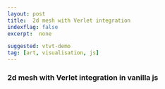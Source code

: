 ```yaml
---
layout: post
title:  2d mesh with Verlet integration
indexflag: false
excerpt:  none

suggested: vtvt-demo
tag: [art, visualisation, js]
---
```


### 2d mesh with Verlet integration in vanilla js

<div class="canvas-wrapper"><canvas id="canvas" class="canvas-wrapped"></canvas></div>

<script>

class Point{constructor(x,y,pinnedFlag=!1){this.curPosX=x;this.curPosY=y;this.prevPosX=this.curPosX;this.prevPosY=this.curPosY;this.pinned=pinnedFlag}
updatePos(){if(!this.pinned){let posTempX=this.curPosX;let posTempY=this.curPosY;this.curPosX+=dampCoef*(this.curPosX-this.prevPosX);this.curPosY+=dampCoef*(this.curPosY-this.prevPosY);this.curPosY+=gravity*step*step;this.prevPosX=posTempX;this.prevPosY=posTempY}}}
class Stick{constructor(pointA,pointB,halfLen=0.51){this.pointA=pointA;this.pointB=pointB;this.halfLen=halfLen}
correctPos(){let centrePointX=(this.pointA.curPosX+this.pointB.curPosX)/2;let centrePointY=(this.pointA.curPosY+this.pointB.curPosY)/2;let orientX=this.pointA.curPosX-this.pointB.curPosX;let orientY=this.pointA.curPosY-this.pointB.curPosY;let orientNormTemp=Math.sqrt(orientX**2+orientY**2);orientX=orientX/orientNormTemp*this.halfLen;orientY=orientY/orientNormTemp*this.halfLen;if(!this.pointA.pinned){this.pointA.curPosX=centrePointX+orientX;this.pointA.curPosY=centrePointY+orientY}
if(!this.pointB.pinned){this.pointB.curPosX=centrePointX-orientX;this.pointB.curPosY=centrePointY-orientY}}}
class Scene{constructor(canvasName,rows,cols){this.canvas=document.getElementById(canvasName);this.rows=rows;this.cols=cols;this.ctx=this.canvas.getContext("2d");this.canvas.width=this.canvas.offsetWidth*devicePixelRatio;this.canvas.height=this.canvas.offsetHeight*devicePixelRatio;this.scale=devicePixelRatio;this.canvasPos=this.canvas.getBoundingClientRect();this.selectedPointInd=undefined;this.selectionOffsetX=undefined;this.selectionOffsetY=undefined;this.points=[];this.sticks=[];this.clickDistSq=0.5*(this.canvas.width/this.cols)**2;this._onMouseDown=this.onMouseDown.bind(this);this._deselectPoint=this.deselectPoint.bind(this);this._onMouseMove=this.onMouseMove.bind(this);this._onTouchStart=this.onTouchStart.bind(this);this._onTouchMove=this.onTouchMove.bind(this);this.canvas.addEventListener("mousedown",this._onMouseDown);this.canvas.addEventListener("touchstart",this._onTouchStart);window.requestAnimationFrame(this._render=this.render.bind(this))}
simulate(){for(var p of this.points){p.updatePos()}
for(var s of this.sticks){s.correctPos()}}
render(){for(let i=0;i<3;i++){this.simulate()}
this.ctx.clearRect(0,0,this.canvas.width,this.canvas.height);for(let i=0;i<this.rows;i=i+2){this.ctx.beginPath();this.ctx.moveTo(~~this.points[i*this.cols].curPosX,~~(this.canvas.height-this.points[i*this.cols].curPosY));for(let j=1;j<this.cols;j++){this.ctx.lineTo(~~this.points[i*this.cols+j].curPosX,~~(this.canvas.height-this.points[i*this.cols+j].curPosY));this.ctx.moveTo(~~this.points[i*this.cols+j].curPosX,~~(this.canvas.height-this.points[i*this.cols+j].curPosY))}
this.ctx.stroke()}
for(let j=0;j<this.cols;j=j+2){this.ctx.beginPath();this.ctx.moveTo(~~this.points[j].curPosX,~~(this.canvas.height-this.points[j].curPosY));for(let i=1;i<this.rows;i++){this.ctx.lineTo(~~this.points[i*this.cols+j].curPosX,~~(this.canvas.height-this.points[i*this.cols+j].curPosY));this.ctx.moveTo(~~this.points[i*this.cols+j].curPosX,~~(this.canvas.height-this.points[i*this.cols+j].curPosY))}
this.ctx.stroke()}
window.requestAnimationFrame(this._render)}
onMouseDown(event){this.canvasPos=this.canvas.getBoundingClientRect();this.x=this.scale*(event.clientX-this.canvasPos.left);this.y=this.canvas.height-this.scale*(event.clientY-this.canvasPos.top);this.selectPoint(this.x,this.y)}
onTouchStart(event){event.preventDefault();this.canvasPos=this.canvas.getBoundingClientRect();this.x=this.scale*(event.touches[0].clientX-this.canvasPos.left);this.y=this.canvas.height-this.scale*(event.touches[0].clientY-this.canvasPos.top);this.selectPoint(this.x,this.y)}
checkHit(p,x,y){return(((p.curPosX-x)**2+(p.curPosY-y)**2)<this.clickDistSq)}
selectPoint(x,y){for(var i in this.points){if(this.checkHit(this.points[i],x,y)){this.selectedPointInd=i;console.log('point',i);this.points[i].pinned=!0;this.selectionOffsetX=x-this.points[i].curPosX;this.selectionOffsetY=y-this.points[i].curPosY;this.canvas.removeEventListener("mousedown",this._onMouseDown);this.canvas.removeEventListener("touchstart",this._onTouchStart);this.canvas.addEventListener("mouseup",this._deselectPoint);this.canvas.addEventListener("touchend",this._deselectPoint);this.canvas.addEventListener("mousemove",this._onMouseMove);this.canvas.addEventListener("touchmove",this._onTouchMove);return}}}
onMouseMove(event){let x=this.scale*(event.clientX-this.canvasPos.left)-this.selectionOffsetX;let y=this.canvas.height-this.scale*(event.clientY-this.canvasPos.top)-this.selectionOffsetY;this.points[this.selectedPointInd].curPosX=~~x;this.points[this.selectedPointInd].curPosY=~~y}
onTouchMove(event){event.preventDefault();let x=this.scale*(event.touches[0].clientX-this.canvasPos.left)-this.selectionOffsetX;let y=this.canvas.height-this.scale*(event.touches[0].clientY-this.canvasPos.top)-this.selectionOffsetY;this.points[this.selectedPointInd].curPosX=~~x;this.points[this.selectedPointInd].curPosY=~~y}
deselectPoint(event){if(this.selectedPointInd!==undefined){this.points[this.selectedPointInd].pinned=!1;this.selectedPointInd=undefined}
this.canvas.removeEventListener("mousemove",this._onMouseMove);this.canvas.removeEventListener("touchmove",this._onTouchMove);this.canvas.removeEventListener("mouseup",this._deselectPoint);this.canvas.removeEventListener("touchend",this._deselectPoint);this.canvas.addEventListener("mousedown",this._onMouseDown);this.canvas.addEventListener("touchstart",this._onTouchStart)}}
const rows=40*2-1;const cols=53*2-1;const step=1/5;const gravity=-0.5;const dampCoef=0.999;scn=new Scene("canvas",rows,cols);for(let i=0;i<rows;i++){for(let j=0;j<cols;j++){scn.points.push(new Point(scn.canvas.width*(0.1+j/cols*0.8),scn.canvas.height*0.95-scn.canvas.width/cols*0.8*i))}}
for(let i=0;i<cols;i=i+4){scn.points[i].pinned=!0}
for(let i=0;i<rows;i++){for(let j=0;j<cols-1;j++){scn.sticks.push(new Stick(scn.points[i*cols+j],scn.points[i*cols+j+1],Math.sqrt((scn.points[i*cols+j+1].curPosX-scn.points[i*cols+j].curPosX)**2+(scn.points[i*cols+j+1].curPosY-scn.points[i*cols+j].curPosY)**2)/2))}}
for(let i=0;i<rows*cols-cols;i++){scn.sticks.push(new Stick(scn.points[i],scn.points[i+cols],Math.sqrt((scn.points[i+cols].curPosX-scn.points[i].curPosX)**2+(scn.points[i+cols].curPosY-scn.points[i].curPosY)**2)/2))}

</script>
